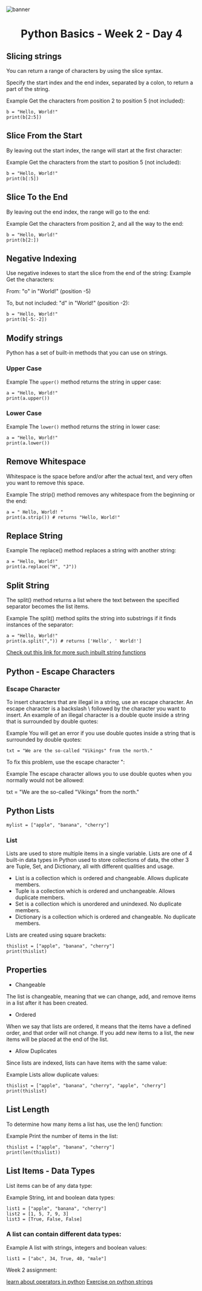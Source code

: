 ![banner](https://user-images.githubusercontent.com/55238388/111981947-5f62d080-8b2e-11eb-98a8-e463fddf7a23.jpg)

<h1 align="center">Python Basics - Week 2 - Day 4</h1>


## Slicing strings

You can return a range of characters by using the slice syntax.

Specify the start index and the end index, separated by a colon, to return a part of the string.

Example
Get the characters from position 2 to position 5 (not included):

```
b = "Hello, World!"
print(b[2:5])
```

## Slice From the Start

By leaving out the start index, the range will start at the first character:

Example
Get the characters from the start to position 5 (not included):

```
b = "Hello, World!"
print(b[:5])
```

## Slice To the End

By leaving out the end index, the range will go to the end:

Example
Get the characters from position 2, and all the way to the end:

```
b = "Hello, World!"
print(b[2:])
```

## Negative Indexing

Use negative indexes to start the slice from the end of the string:
Example
Get the characters:

From: "o" in "World!" (position -5)

To, but not included: "d" in "World!" (position -2):

```
b = "Hello, World!"
print(b[-5:-2])
```

## Modify strings

Python has a set of built-in methods that you can use on strings.

### Upper Case

Example
The ```upper()``` method returns the string in upper case:

```
a = "Hello, World!"
print(a.upper())
```

### Lower Case

Example
The ```lower()``` method returns the string in lower case:

```
a = "Hello, World!"
print(a.lower())
```

## Remove Whitespace

Whitespace is the space before and/or after the actual text, and very often you want to remove this space.

Example
The strip() method removes any whitespace from the beginning or the end:

```
a = " Hello, World! "
print(a.strip()) # returns "Hello, World!"
```

## Replace String

Example
The replace() method replaces a string with another string:

```
a = "Hello, World!"
print(a.replace("H", "J"))
```

## Split String

The split() method returns a list where the text between the specified separator becomes the list items.

Example
The split() method splits the string into substrings if it finds instances of the separator:

```
a = "Hello, World!"
print(a.split(",")) # returns ['Hello', ' World!']
```

[Check out this link for more such inbuilt string functions](https://www.w3schools.com/python/python_ref_string.asp)

## Python - Escape Characters

### Escape Character

To insert characters that are illegal in a string, use an escape character.
An escape character is a backslash \ followed by the character you want to insert.
An example of an illegal character is a double quote inside a string that is surrounded by double quotes:

Example
You will get an error if you use double quotes inside a string that is surrounded by double quotes:

```
txt = "We are the so-called "Vikings" from the north."
```

To fix this problem, use the escape character \":

Example
The escape character allows you to use double quotes when you normally would not be allowed:

txt = "We are the so-called \"Vikings\" from the north."

## Python Lists

```
mylist = ["apple", "banana", "cherry"]
```

### List

Lists are used to store multiple items in a single variable.
Lists are one of 4 built-in data types in Python used to store collections of data, the other 3 are Tuple, Set, and Dictionary, all with different qualities and usage.

- List is a collection which is ordered and changeable. Allows duplicate members.
- Tuple is a collection which is ordered and unchangeable. Allows duplicate members.
- Set is a collection which is unordered and unindexed. No duplicate members.
- Dictionary is a collection which is ordered and changeable. No duplicate members.

Lists are created using square brackets:

```
thislist = ["apple", "banana", "cherry"]
print(thislist)
```

## Properties

- Changeable

The list is changeable, meaning that we can change, add, and remove items in a list after it has been created.

- Ordered

When we say that lists are ordered, it means that the items have a defined order, and that order will not change. If you add new items to a list, the new items will be placed at the end of the list.

- Allow Duplicates

Since lists are indexed, lists can have items with the same value:

Example
Lists allow duplicate values:

```
thislist = ["apple", "banana", "cherry", "apple", "cherry"]
print(thislist)
```

## List Length

To determine how many items a list has, use the len() function:

Example
Print the number of items in the list:

```
thislist = ["apple", "banana", "cherry"]
print(len(thislist))
```
## List Items - Data Types
List items can be of any data type:

Example
String, int and boolean data types:

```
list1 = ["apple", "banana", "cherry"]
list2 = [1, 5, 7, 9, 3]
list3 = [True, False, False]
```

### A list can contain different data types:

Example
A list with strings, integers and boolean values:

```
list1 = ["abc", 34, True, 40, "male"]
```

Week 2 assignment:

[learn about operators in python](https://www.w3schools.com/python/python_operators.asp)
[Exercise on python strings](https://www.w3schools.com/python/exercise.asp?filename=exercise_strings1)


